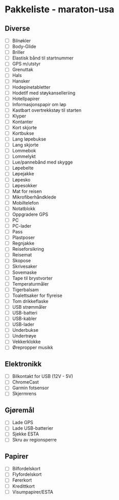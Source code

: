 # Pakkeliste - maraton-usa

## Diverse
- [ ] Bilnøkler
- [ ] Body-Glide
- [ ] Briller
- [ ] Elastisk bånd til startnummer
- [ ] GPS m/utstyr
- [ ] Grenuttak
- [ ] Hals
- [ ] Hansker
- [ ] Hodepinetabletter
- [ ] Hodetlf med støykanselleriing
- [ ] Hotellpapirer
- [ ] Informasjonspapir om løp
- [ ] Kastbart overtrekkstøy til starten
- [ ] Klyper
- [ ] Kontanter
- [ ] Kort skjorte
- [ ] Kortbukse
- [ ] Lang løpebukse
- [ ] Lang skjorte
- [ ] Lommebok
- [ ] Lommelykt
- [ ] Lue/pannebånd med skygge
- [ ] Løpebelte
- [ ] Løpejakke
- [ ] Løpesko
- [ ] Løpesokker
- [ ] Mat for reisen
- [ ] Mikrofiberhåndklede
- [ ] Mobiltelefon
- [ ] Notatblokk
- [ ] Oppgradere GPS
- [ ] PC
- [ ] PC-lader
- [ ] Pass
- [ ] Plastposer
- [ ] Regnjakke
- [ ] Reiseforsikring
- [ ] Reisemat
- [ ] Skopose
- [ ] Skrivesaker
- [ ] Sovemaske
- [ ] Tape til brystvorter
- [ ] Temperaturmåler
- [ ] Tigerbalsam
- [ ] Toalettsaker for flyreise
- [ ] Tom drikkeflaske
- [ ] USB strømmåler
- [ ] USB-batteri
- [ ] USB-kabler
- [ ] USB-lader
- [ ] Underbukse
- [ ] Undertrøye
- [ ] Vekkerklokke
- [ ] Ørepropper musikk

## Elektronikk
- [ ] Bilkontakt for USB (12V - 5V)
- [ ] ChromeCast
- [ ] Garmin fotsensor
- [ ] Skjermrens

## Gjøremål
- [ ] Lade GPS
- [ ] Lade USB-batterier
- [ ] Sjekke ESTA
- [ ] Skru av regionsperre

## Papirer
- [ ] Bilfordelskort
- [ ] Flyfordelskort
- [ ] Førerkort
- [ ] Kredittkort
- [ ] Visumpapirer/ESTA
